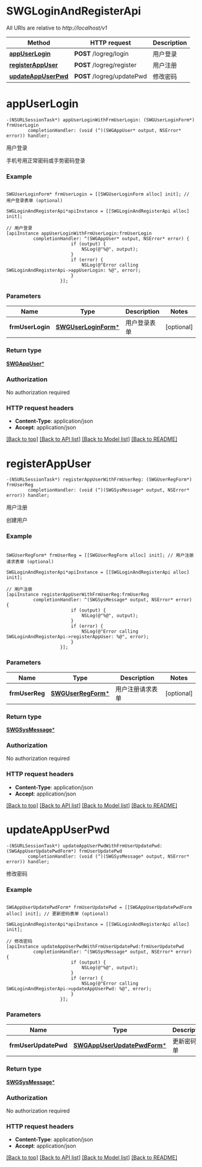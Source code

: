 # SWGLoginAndRegisterApi

All URIs are relative to *http://localhost/v1*

Method | HTTP request | Description
------------- | ------------- | -------------
[**appUserLogin**](SWGLoginAndRegisterApi.md#appuserlogin) | **POST** /logreg/login | 用户登录
[**registerAppUser**](SWGLoginAndRegisterApi.md#registerappuser) | **POST** /logreg/register | 用户注册
[**updateAppUserPwd**](SWGLoginAndRegisterApi.md#updateappuserpwd) | **POST** /logreg/updatePwd | 修改密码


# **appUserLogin**
```objc
-(NSURLSessionTask*) appUserLoginWithFrmUserLogin: (SWGUserLoginForm*) frmUserLogin
        completionHandler: (void (^)(SWGAppUser* output, NSError* error)) handler;
```

用户登录

手机号用正常密码或手势密码登录

### Example 
```objc

SWGUserLoginForm* frmUserLogin = [[SWGUserLoginForm alloc] init]; // 用户登录表单 (optional)

SWGLoginAndRegisterApi*apiInstance = [[SWGLoginAndRegisterApi alloc] init];

// 用户登录
[apiInstance appUserLoginWithFrmUserLogin:frmUserLogin
          completionHandler: ^(SWGAppUser* output, NSError* error) {
                        if (output) {
                            NSLog(@"%@", output);
                        }
                        if (error) {
                            NSLog(@"Error calling SWGLoginAndRegisterApi->appUserLogin: %@", error);
                        }
                    }];
```

### Parameters

Name | Type | Description  | Notes
------------- | ------------- | ------------- | -------------
 **frmUserLogin** | [**SWGUserLoginForm***](SWGUserLoginForm*.md)| 用户登录表单 | [optional] 

### Return type

[**SWGAppUser***](SWGAppUser.md)

### Authorization

No authorization required

### HTTP request headers

 - **Content-Type**: application/json
 - **Accept**: application/json

[[Back to top]](#) [[Back to API list]](../README.md#documentation-for-api-endpoints) [[Back to Model list]](../README.md#documentation-for-models) [[Back to README]](../README.md)

# **registerAppUser**
```objc
-(NSURLSessionTask*) registerAppUserWithFrmUserReg: (SWGUserRegForm*) frmUserReg
        completionHandler: (void (^)(SWGSysMessage* output, NSError* error)) handler;
```

用户注册

创建用户

### Example 
```objc

SWGUserRegForm* frmUserReg = [[SWGUserRegForm alloc] init]; // 用户注册请求表单 (optional)

SWGLoginAndRegisterApi*apiInstance = [[SWGLoginAndRegisterApi alloc] init];

// 用户注册
[apiInstance registerAppUserWithFrmUserReg:frmUserReg
          completionHandler: ^(SWGSysMessage* output, NSError* error) {
                        if (output) {
                            NSLog(@"%@", output);
                        }
                        if (error) {
                            NSLog(@"Error calling SWGLoginAndRegisterApi->registerAppUser: %@", error);
                        }
                    }];
```

### Parameters

Name | Type | Description  | Notes
------------- | ------------- | ------------- | -------------
 **frmUserReg** | [**SWGUserRegForm***](SWGUserRegForm*.md)| 用户注册请求表单 | [optional] 

### Return type

[**SWGSysMessage***](SWGSysMessage.md)

### Authorization

No authorization required

### HTTP request headers

 - **Content-Type**: application/json
 - **Accept**: application/json

[[Back to top]](#) [[Back to API list]](../README.md#documentation-for-api-endpoints) [[Back to Model list]](../README.md#documentation-for-models) [[Back to README]](../README.md)

# **updateAppUserPwd**
```objc
-(NSURLSessionTask*) updateAppUserPwdWithFrmUserUpdatePwd: (SWGAppUserUpdatePwdForm*) frmUserUpdatePwd
        completionHandler: (void (^)(SWGSysMessage* output, NSError* error)) handler;
```

修改密码

### Example 
```objc

SWGAppUserUpdatePwdForm* frmUserUpdatePwd = [[SWGAppUserUpdatePwdForm alloc] init]; // 更新密码表单 (optional)

SWGLoginAndRegisterApi*apiInstance = [[SWGLoginAndRegisterApi alloc] init];

// 修改密码
[apiInstance updateAppUserPwdWithFrmUserUpdatePwd:frmUserUpdatePwd
          completionHandler: ^(SWGSysMessage* output, NSError* error) {
                        if (output) {
                            NSLog(@"%@", output);
                        }
                        if (error) {
                            NSLog(@"Error calling SWGLoginAndRegisterApi->updateAppUserPwd: %@", error);
                        }
                    }];
```

### Parameters

Name | Type | Description  | Notes
------------- | ------------- | ------------- | -------------
 **frmUserUpdatePwd** | [**SWGAppUserUpdatePwdForm***](SWGAppUserUpdatePwdForm*.md)| 更新密码表单 | [optional] 

### Return type

[**SWGSysMessage***](SWGSysMessage.md)

### Authorization

No authorization required

### HTTP request headers

 - **Content-Type**: application/json
 - **Accept**: application/json

[[Back to top]](#) [[Back to API list]](../README.md#documentation-for-api-endpoints) [[Back to Model list]](../README.md#documentation-for-models) [[Back to README]](../README.md)

